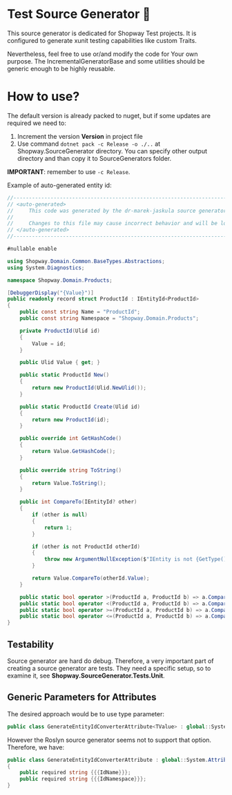 ﻿# Test Source Generator :musical_keyboard:

This source generator is dedicated for Shopway Test projects. It is configured to generate xunit testing capabilities like custom Traits. 

Nevertheless, feel free to use or/and modify the code for Your own purpose. The IncrementalGeneratorBase and some utilities should be generic enough to be highly
reusable.

# How to use?

The default version is already packed to nuget, but if some updates are required we need to:
1. Increment the version **Version** in project file
2. Use command ```dotnet pack -c Release -o ./..``` at Shopway.SourceGenerator directory. You can specify other output directory and than copy it to SourceGenerators folder.

**IMPORTANT**: remember to use ```-c Release```.

Example of auto-generated entity id:

```csharp
//------------------------------------------------------------------------------
// <auto-generated>
//     This code was generated by the dr-marek-jaskula source generator
//
//     Changes to this file may cause incorrect behavior and will be lost if the code is regenerated.
// </auto-generated>
//------------------------------------------------------------------------------

#nullable enable

using Shopway.Domain.Common.BaseTypes.Abstractions;
using System.Diagnostics;

namespace Shopway.Domain.Products;

[DebuggerDisplay("{Value}")]
public readonly record struct ProductId : IEntityId<ProductId>
{
    public const string Name = "ProductId";
    public const string Namespace = "Shopway.Domain.Products";

    private ProductId(Ulid id)
    {
        Value = id;
    }

    public Ulid Value { get; }

    public static ProductId New()
    {
        return new ProductId(Ulid.NewUlid());
    }

    public static ProductId Create(Ulid id)
    {
        return new ProductId(id);
    }

    public override int GetHashCode()
    {
        return Value.GetHashCode();
    }

    public override string ToString()
    {
        return Value.ToString();
    }

    public int CompareTo(IEntityId? other)
    {
        if (other is null)
        {
            return 1;
        }

        if (other is not ProductId otherId)
        {
            throw new ArgumentNullException($"IEntity is not {GetType().FullName}");
        }

        return Value.CompareTo(otherId.Value);
    }

    public static bool operator >(ProductId a, ProductId b) => a.CompareTo(b) is 1;
    public static bool operator <(ProductId a, ProductId b) => a.CompareTo(b) is -1;
    public static bool operator >=(ProductId a, ProductId b) => a.CompareTo(b) >= 0;
    public static bool operator <=(ProductId a, ProductId b) => a.CompareTo(b) <= 0;
}

```

## Testability

Source generator are hard do debug. Therefore, a very important part of creating a source generator are tests. 
They need a specific setup, so to examine it, see **Shopway.SourceGenerator.Tests.Unit**.

## Generic Parameters for Attributes

The desired approach would be to use type parameter:

```csharp
public class GenerateEntityIdConverterAttribute<TValue> : global::System.Attribute;
```

However the Roslyn source generator seems not to support that option. Therefore, we have:

```csharp
public class GenerateEntityIdConverterAttribute : global::System.Attribute
{
    public required string {{{IdName}}};
    public required string {{{IdNamespace}}};
}
```